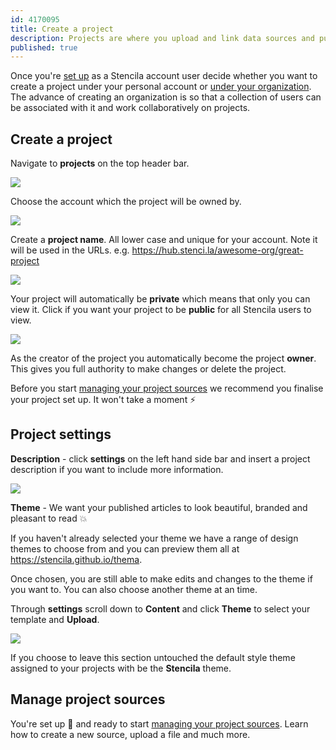 ```yaml
---
id: 4170095
title: Create a project
description: Projects are where you upload and link data sources and publish files 
published: true
---
```


Once you're [set up](../getting-started.md) as a Stencila account user decide whether you want to create a project under your personal account or [under your organization](./organizations/create-an-organization.md). The advance of creating an organization is so that a collection of users can be associated with it and work collaboratively on projects.

## Create a project
Navigate to **projects** on the top header bar.

![](http://stencila.github.io/hub/manager/snaps/project-new-button.png)

Choose the account which the project will be owned by. 

![](http://stencila.github.io/hub/manager/snaps/project-new-account-field.png)

Create a **project name**. All lower case and unique for your account. Note it will be used in the URLs. e.g. https://hub.stenci.la/awesome-org/great-project

![](http://stencila.github.io/hub/manager/snaps/project-new-name-field.png)

Your project will automatically be **private** which means that only you can view it.  Click if you want your project to be **public** for all Stencila users to view.

![](http://stencila.github.io/hub/manager/snaps/project-sharing-public.png)

As the creator of the project you automatically become the project **owner**. This gives you full authority to make changes or delete the project.

Before you start [managing your project sources](./manage-project-source.md) we recommend you finalise your project set up. It won't take a moment ⚡

## Project settings

**Description** - click **settings** on the left hand side bar and insert a project description if you want to include more information. 

![](http://stencila.github.io/hub/manager/snaps/project-settings-description-field.png)

**Theme** - We want your published articles to look beautiful, branded and pleasant to read 💥  

If you haven't already selected your theme we have a range of design themes to choose from and you can preview them all at https://stencila.github.io/thema. 

Once chosen, you are still able to make edits and changes to the theme if you want to. You can also choose another theme at an time. 

Through **settings** scroll down to **Content** and click **Theme** to select your template and **Upload**.  

![](http://stencila.github.io/hub/manager/snaps/org-settings-theme-field.png)

If you choose to leave this section untouched the default style theme assigned to your projects with be the **Stencila** theme. 

## Manage project sources
You're set up 👏 and ready to start [managing your project sources](./manage-project-sources.md). Learn how to create a new source, upload a file and much more.  
